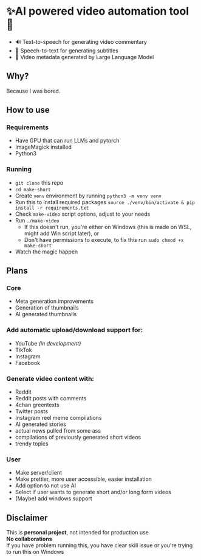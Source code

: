 # ✨AI powered video automation tool 🤖
- 🔊 Text-to-speech for generating video commentary
- 💬 Speech-to-text for generating subtitles
- 🎥 Video metadata generated by Large Language Model

## Why?
Because I was bored.

## How to use
### Requirements
- Have GPU that can run LLMs and pytorch
- ImageMagick installed
- Python3

### Running
- `git clone` this repo
- `cd make-short`
- Create `venv` environment by running `python3 -m venv venv`
- Run this to install required packages `source ./venv/bin/activate & pip install -r requirements.txt`
- Check `make-video` script options, adjust to your needs
- Run `./make-video`
    - If this doesn't run, you're either on Windows (this is made on WSL, might add Win script later), or
    - Don't have permissions to execute, to fix this run `sudo chmod +x make-short`
- Watch the magic happen

## Plans
### Core
- Meta generation improvements
- Generation of thumbnails
- AI generated thumbnails

### Add automatic upload/download support for:
- YouTube *(in development)*
- TikTok
- Instagram
- Facebook

### Generate video content with:
- Reddit
- Reddit posts with comments
- 4chan greentexts
- Twitter posts
- Instagram reel meme compilations
- AI generated stories
- actual news pulled from some ass
- compilations of previously generated short videos
- trendy topics

### User
- Make server/client
- Make prettier, more user accessible, easier installation
- Add option to not use AI
- Select if user wants to generate short and/or long form videos
- (Maybe) add windows support

## **Disclaimer**
This is **personal project**, not intended for production use<br/>
**No collaborations**<br/>
If you have problem running this, you have clear skill issue or you're trying to run this on Windows
